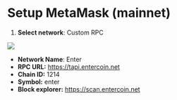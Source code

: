 # Setup MetaMask (mainnet)

1. **Select network**: Custom RPC

![](https://docs.fantom.foundation/\~/files/v0/b/gitbook-28427.appspot.com/o/assets%2F-MKjpUMrhoyibSIWfRrl%2F-MN4ViwjjrQFQCH\_zLOt%2F-MN4WDrXAZ2bIaK\_O6HX%2Fmetamask0\_.jpg?alt=media\&token=cf7c2f4c-1181-4dfa-b55c-1f24d5f3a610)



* **Network Name**: Enter
* **RPC URL:** https://tapi.entercoin.net
* **Chain ID:** 1214
* **Symbol:** enter
* **Block explorer:** https://scan.entercoin.net

